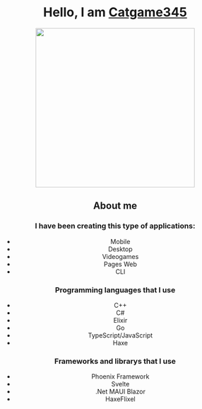 <div align="center">
  <h1>Hello, I am <a href="https://github.com/catgame345">Catgame345</a></h1>
  <img height="360px" width="360px" src="https://www.dropbox.com/scl/fi/myepc079fcnrd0xbu7equ/5916055.jpg?rlkey=q80s4cxu0w44adbtdkctw5f86&st=qpd83y18&dl=0&raw=1" />
  <div>
    <h2>About me</h2>
    <h3>I have been creating this type of applications: </h3>
    <ul>
      <li>Mobile</li>
      <li>Desktop</li>
      <li>Videogames</li>
      <li>Pages Web</li>
      <li>CLI</li>
    </ul>
  </div>
  
  <div>
    <h3>Programming languages that I use</h3>
    <ul>
      <li>C++</li>
      <li>C#</li>
      <li>Elixir</li>
      <li>Go</li>
      <li>TypeScript/JavaScript</li>
      <li>Haxe</li>
    </ul>
  </div>
  <div>
    <h3>Frameworks and librarys that I use</h3>
    <ul>
      <li>Phoenix Framework</li>
      <li>Svelte</li>
      <li>.Net MAUI Blazor</li>
      <li>HaxeFlixel</li>
    </ul>
  </div>
</div>
